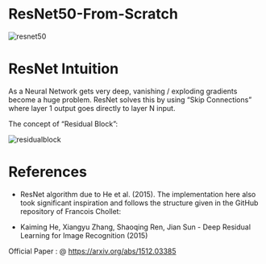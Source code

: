 # ResNet50-From-Scratch

![resnet50](https://user-images.githubusercontent.com/100022706/236117171-1355049d-10f1-4308-9025-0937284436de.png)

# ResNet Intuition

As a Neural Network gets very deep, vanishing / exploding gradients become a huge problem. ResNet solves this by using “Skip Connections” where layer 1 output goes directly to layer N input.

The concept of “Residual Block”:


![residualblock](https://user-images.githubusercontent.com/100022706/236117258-c0b74550-858c-4422-a383-ce4fb3ba72f4.png)

# References

- ResNet algorithm due to He et al. (2015). The implementation here also took significant inspiration and follows the structure given in the GitHub repository of Francois Chollet:

- Kaiming He, Xiangyu Zhang, Shaoqing Ren, Jian Sun - Deep Residual Learning for Image Recognition (2015)

 Official Paper : @ https://arxiv.org/abs/1512.03385
